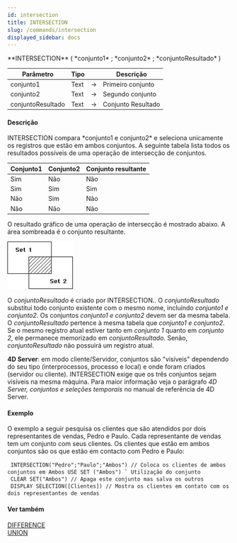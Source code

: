 ```yaml
---
id: intersection
title: INTERSECTION
slug: /commands/intersection
displayed_sidebar: docs
---
```


<!--REF #_command_.INTERSECTION.Syntax-->**INTERSECTION** ( *conjunto1* ; *conjunto2* ; *conjuntoResultado* )<!-- END REF-->
<!--REF #_command_.INTERSECTION.Params-->
| Parâmetro | Tipo |  | Descrição |
| --- | --- | --- | --- |
| conjunto1 | Text | &#8594;  | Primeiro conjunto |
| conjunto2 | Text | &#8594;  | Segundo conjunto |
| conjuntoResultado | Text | &#8594;  | Conjunto Resultado |

<!-- END REF-->

#### Descrição 

<!--REF #_command_.INTERSECTION.Summary-->INTERSECTION compara *conjunto1 e conjunto2* e seleciona unicamente os registros que estão em ambos conjuntos.<!-- END REF--> A seguinte tabela lista todos os resultados possíveis de uma operação de intersecção de conjuntos.

| **Conjunto1** | **Conjunto2** | **Conjunto resultante** |
| ------------- | ------------- | ----------------------- |
| Sim           | Não           | Não                     |
| Sim           | Sim           | Sim                     |
| Não           | Sim           | Não                     |
| Não           | Não           | Não                     |

O resultado gráfico de uma operação de intersecção é mostrado abaixo. A área sombreada é o conjunto resultante.  
  
![](../assets/en/commands/pict32963.en.png)  
  
O *conjuntoResultado* é criado por INTERSECTION.. O *conjuntoResultado* substitui todo conjunto existente com o mesmo nome, incluindo *conjunto1 e conjunto2*. Os conjuntos *conjunto1 e conjunto2* devem ser da mesma tabela. O *conjuntoResultado* pertence à mesma tabela que *conjunto1 e conjunto2*. Se o mesmo registro atual estiver tanto em *conjunto 1* quanto em *conjunto 2*, ele permanece memorizado em *conjuntoResultado*. Senão, *conjuntoResultado* não possuirá um registro atual.  
  
**4D Server**: em modo cliente/Servidor, conjuntos são "visíveis" dependendo do seu tipo (interprocessos, processo e local) e onde foram criados (servidor ou cliente). INTERSECTION exige que os três conjuntos sejam visíveis na mesma máquina.  Para maior informação veja o parágrafo *4D Server, conjuntos e seleções temporais* no manual de referência de 4D Server.

#### Exemplo 

O exemplo a seguir pesquisa os clientes que são atendidos por dois representantes de vendas, Pedro e Paulo. Cada representante de vendas tem um conjunto com seus clientes. Os clientes que estão em ambos conjuntos são os que estão em contacto com Pedro e Paulo:  

```4d
 INTERSECTION("Pedro";"Paulo";"Ambos") // Coloca os clientes de ambos conjuntos em Ambos USE SET ("Ambos") ` Utilização do conjunto
 CLEAR SET("Ambos") // Apaga este conjunto mas salva os outros
 DISPLAY SELECTION([Clientes]) // Mostra os clientes em contato com os dois representantes de vendas
```

#### Ver também 

[DIFFERENCE](difference.md)  
[UNION](union.md)  